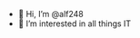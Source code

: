 - 👋 Hi, I’m @alf248
- 👀 I’m interested in all things IT


<!---
- 📫 How to reach me ...

alf248/alf248 is a ✨ special ✨ repository because its `README.md` (this file) appears on your GitHub profile.
You can click the Preview link to take a look at your changes.
--->

